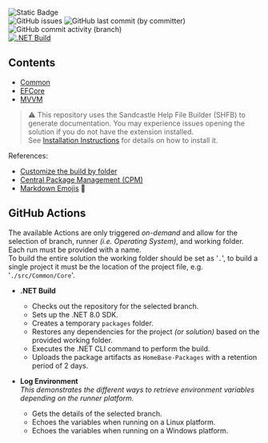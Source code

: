 ![Static Badge](https://img.shields.io/badge/repo-homebase-blue?style=for-the-badge)\
![GitHub issues](https://img.shields.io/github/issues/KevinDHeath/HomeBase?style=plastic)
![GitHub last commit (by committer)](https://img.shields.io/github/last-commit/KevinDHeath/HomeBase?label=last%20commit&style=plastic)
![GitHub commit activity (branch)](https://img.shields.io/github/commit-activity/m/KevinDHeath/HomeBase?style=plastic)\
[![.NET Build](https://github.com/KevinDHeath/HomeBase/actions/workflows/dotnet.yml/badge.svg)](https://github.com/KevinDHeath/HomeBase/actions/workflows/dotnet.yml)

## Contents
- [Common](src/Common/README.md)
- [EFCore](src/EFCore/README.md)
- [MVVM](src/MVVM/README.md)

>:warning: This repository uses the Sandcastle Help File Builder (SHFB) to generate documentation. You may experience issues opening the solution if you do not have the extension installed.\
See [Installation Instructions](https://ewsoftware.github.io/SHFB/html/8c0c97d0-c968-4c15-9fe9-e8f3a443c50a.htm) for details on how to install it.

References:
- [Customize the build by folder](https://learn.microsoft.com/en-us/visualstudio/msbuild/customize-by-directory)
- [Central Package Management (CPM)](https://learn.microsoft.com/en-us/nuget/consume-packages/central-package-management)
- [Markdown Emojis](https://github.com/ikatyang/emoji-cheat-sheet/blob/master/README.md) :high_brightness:

## GitHub Actions
The available Actions are only triggered _on-demand_ and allow for the selection of branch, runner _(i.e. Operating System)_, and working folder. Each run must be provided with a name.\
To build the entire solution the working folder should be set as '`.`', to build a single project it must be the location of the project file, e.g. '`./src/Common/Core`'.

- **.NET Build**
  - Checks out the repository for the selected branch.
  - Sets up the .NET 8.0 SDK.
  - Creates a temporary `packages` folder.
  - Restores any dependencies for the project _(or solution)_ based on the provided working folder.
  - Executes the .NET CLI command to perform the build.
  - Uploads the package artifacts as `HomeBase-Packages` with a retention period of 2 days.

- **Log Environment**\
_This demonstrates the different ways to retrieve environment variables depending on the runner platform._
  - Gets the details of the selected branch.
  - Echoes the variables when running on a Linux platform.
  - Echoes the variables when running on a Windows platform.
